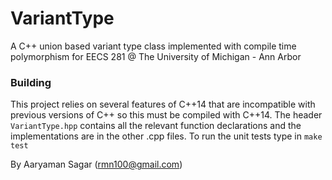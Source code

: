 # VariantType

A C++ union based variant type class implemented with compile time
polymorphism for EECS 281 @ The University of Michigan - Ann Arbor

### Building
This project relies on several features of C++14 that are incompatible with
previous versions of C++ so this must be compiled with C++14.  The header
`VariantType.hpp` contains all the relevant function declarations and the
implementations are in the other .cpp files.  To run the unit tests type in 
``make test``

By Aaryaman Sagar (rmn100@gmail.com)
